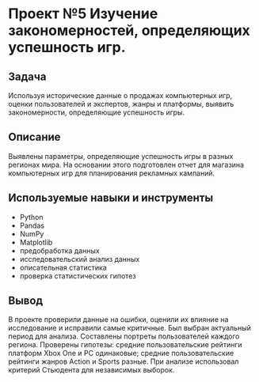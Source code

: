 # Проект №5 Изучение закономерностей, определяющих успешность игр.
## Задача
Используя исторические данные о продажах компьютерных игр, оценки пользователей и экспертов, жанры и платформы, выявить закономерности, определяющие успешность игры.

## Описание
Выявлены параметры, определяющие успешность игры в разных регионах мира. На основании этого подготовлен отчет для магазина компьютерных игр для планирования рекламных кампаний. 

## Используемые навыки и инструменты 
  - Python
  - Pandas
  - NumPy
  - Matplotlib
  - предобработка данных
  - исследовательский анализ данных
  - описательная статистика
  - проверка статистических гипотез
## Вывод
В проекте проверили данные на ошибки, оценили их влияние на исследование и исправили самые критичные. Был выбран актуальный период для анализа. Составлены портреты пользователей каждого региона. Проверены гипотезы: средние пользовательские рейтинги платформ Xbox One и PC одинаковые; средние пользовательские рейтинги жанров Action и Sports разные. При анализе использовал критерий Стьюдента для независимых выборок.
